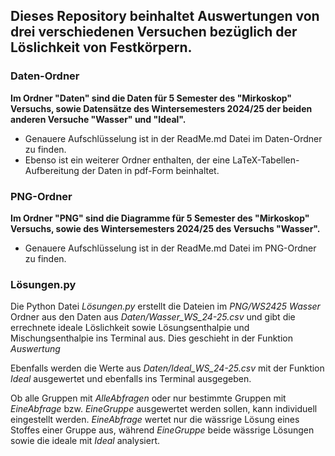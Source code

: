 ## Dieses Repository beinhaltet Auswertungen von drei verschiedenen Versuchen bezüglich der Löslichkeit von Festkörpern. 

### Daten-Ordner
**Im Ordner "Daten" sind die Daten für 5 Semester des "Mirkoskop" Versuchs, sowie Datensätze des Wintersemesters 2024/25 der beiden anderen Versuche "Wasser" und "Ideal".**
- Genauere Aufschlüsselung ist in der ReadMe.md Datei im Daten-Ordner zu finden.
- Ebenso ist ein weiterer Ordner enthalten, der eine LaTeX-Tabellen-Aufbereitung der Daten in pdf-Form beinhaltet.

### PNG-Ordner
**Im Ordner "PNG" sind die Diagramme für 5 Semester des "Mirkoskop" Versuchs, sowie des Wintersemesters 2024/25 des Versuchs "Wasser".**
- Genauere Aufschlüsselung ist in der ReadMe.md Datei im PNG-Ordner zu finden.

### Lösungen.py
Die Python Datei *Lösungen.py* erstellt die Dateien im *PNG/WS2425 Wasser* Ordner aus den Daten aus *Daten/Wasser_WS_24-25.csv* und gibt die errechnete ideale Löslichkeit sowie Lösungsenthalpie und Mischungsenthalpie ins Terminal aus. Dies geschieht in der Funktion *Auswertung*

Ebenfalls werden die Werte aus *Daten/Ideal_WS_24-25.csv* mit der Funktion *Ideal* ausgewertet und ebenfalls ins Terminal ausgegeben.

Ob alle Gruppen mit *AlleAbfragen* oder nur bestimmte Gruppen mit *EineAbfrage* bzw. *EineGruppe* ausgewertet werden sollen, kann individuell eingestellt werden. *EineAbfrage* wertet nur die wässrige Lösung eines Stoffes einer Gruppe aus, während *EineGruppe* beide wässrige Lösungen sowie die ideale mit *Ideal* analysiert.
